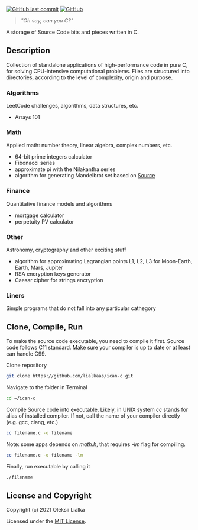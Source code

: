 [![GitHub last commit](https://img.shields.io/github/last-commit/lialkaas/hello-c.svg)](CHANGELOG.md)
[![GitHub](https://img.shields.io/github/license/lialkaas/hello-c.svg)](LICENSE.md)

>_"Oh say, can you C?"_

A storage of Source Code bits and pieces written in C.


## Description
Collection of standalone applications of high-performance code in pure C, for solving CPU-intensive computational problems. Files are structured into directories, according to the level of complexity, origin and purpose.

### Algorithms
LeetCode challenges, algorithms, data structures, etc.
- Arrays 101

### Math
Applied math: number theory, linear algebra, complex numbers, etc.

- 64-bit prime integers calculator
- Fibonacci series
- approximate pi with the Nilakantha series
- algorithm for generating Mandelbrot set based on [Source](https://rosettacode.org/)

### Finance
Quantitative finance models and algorithms
- mortgage calculator
- perpetuity PV calculator

### Other
Astronomy, cryptography and other exciting stuff
- algorithm for approximating Lagrangian points L1, L2, L3 for Moon-Earth, Earth, Mars, Jupiter
- RSA encryption keys generator
- Caesar cipher for strings encryption

### Liners
Simple programs that do not fall into any particular cathegory


## Clone, Compile, Run
To make the source code executable, you need to compile it first. Source code follows C11 standard. Make sure your compiler is up to date or at least can handle C99.

Clone repository
```bash
git clone https://github.com/lialkaas/ican-c.git
```

Navigate to the folder in Terminal
```bash
cd ~/ican-c
```

Compile Source code into executable. Likely, in UNIX system _cc_ stands for alias of installed compiler. If not, call the name of your compiler directly (e.g. gcc, clang, etc.)
```bash
cc filename.c -o filename
```

Note: some apps depends on _math.h_, that requires _-lm_ flag for compiling.
```bash
cc filename.c -o filename -lm
```

Finally, run executable by calling it
```bash
./filename
```


## License and Copyright
Copyright (c) 2021 Oleksii Lialka

Licensed under the [MIT License](LICENSE.md).
